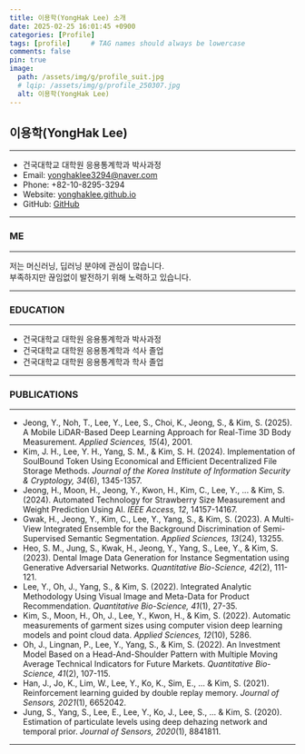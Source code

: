 ```yaml
---
title: 이용학(YongHak Lee) 소개
date: 2025-02-25 16:01:45 +0900
categories: [Profile]
tags: [profile]     # TAG names should always be lowercase
comments: false
pin: true
image:
  path: /assets/img/g/profile_suit.jpg
  # lqip: /assets/img/g/profile_250307.jpg
  alt: 이용학(YongHak Lee)
---
```


## 이용학(YongHak Lee)
---

- 건국대학교 대학원 응용통계학과 박사과정
- Email: yonghaklee3294@naver.com
- Phone: +82-10-8295-3294
- Website: [yonghaklee.github.io](https://yonghaklee.github.io)
- GitHub: [GitHub](https://github.com/YongHakLee)

---

### ME
---

저는 머신러닝, 딥러닝 분야에 관심이 많습니다.<br>
부족하지만 끊임없이 발전하기 위해 노력하고 있습니다.

---

### EDUCATION
---

- 건국대학교 대학원 응용통계학과 박사과정
- 건국대학교 대학원 응용통계학과 석사 졸업
- 건국대학교 대학원 응용통계학과 학사 졸업

---

### PUBLICATIONS
---

- Jeong, Y., Noh, T., Lee, Y., Lee, S., Choi, K., Jeong, S., & Kim, S. (2025). A Mobile LiDAR-Based Deep Learning Approach for Real-Time 3D Body Measurement. *Applied Sciences, 15*(4), 2001.
- Kim, J. H., Lee, Y. H., Yang, S. M., & Kim, S. H. (2024). Implementation of SoulBound Token Using Economical and Efficient Decentralized File Storage Methods. *Journal of the Korea Institute of Information Security & Cryptology, 34*(6), 1345-1357.
- Jeong, H., Moon, H., Jeong, Y., Kwon, H., Kim, C., Lee, Y., ... & Kim, S. (2024). Automated Technology for Strawberry Size Measurement and Weight Prediction Using AI. *IEEE Access, 12*, 14157-14167.
- Gwak, H., Jeong, Y., Kim, C., Lee, Y., Yang, S., & Kim, S. (2023). A Multi-View Integrated Ensemble for the Background Discrimination of Semi-Supervised Semantic Segmentation. *Applied Sciences, 13*(24), 13255.
- Heo, S. M., Jung, S., Kwak, H., Jeong, Y., Yang, S., Lee, Y., & Kim, S. (2023). Dental Image Data Generation for Instance Segmentation using Generative Adversarial Networks. *Quantitative Bio-Science, 42*(2), 111-121.
- Lee, Y., Oh, J., Yang, S., & Kim, S. (2022). Integrated Analytic Methodology Using Visual Image and Meta-Data for Product Recommendation. *Quantitative Bio-Science, 41*(1), 27-35.
- Kim, S., Moon, H., Oh, J., Lee, Y., Kwon, H., & Kim, S. (2022). Automatic measurements of garment sizes using computer vision deep learning models and point cloud data. *Applied Sciences, 12*(10), 5286.
- Oh, J., Lingnan, P., Lee, Y., Yang, S., & Kim, S. (2022). An Investment Model Based on a Head-And-Shoulder Pattern with Multiple Moving Average Technical Indicators for Future Markets. *Quantitative Bio-Science, 41*(2), 107-115.
- Han, J., Jo, K., Lim, W., Lee, Y., Ko, K., Sim, E., ... & Kim, S. (2021). Reinforcement learning guided by double replay memory. *Journal of Sensors, 2021*(1), 6652042.
- Jung, S., Yang, S., Lee, E., Lee, Y., Ko, J., Lee, S., ... & Kim, S. (2020). Estimation of particulate levels using deep dehazing network and temporal prior. *Journal of Sensors, 2020*(1), 8841811.

---
